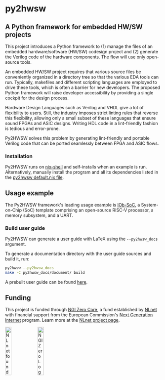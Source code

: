 <!--
SPDX-FileCopyrightText: 2024 IObundle

SPDX-License-Identifier: MIT
-->

# py2hwsw

## A Python framework for embedded HW/SW projects

This project introduces a Python framework to (1) manage the
files of an embedded hardware/software (HW/SW) codesign project and (2) generate
the Verilog code of the hardware components. The flow will
use only open-source tools.

An embedded HW/SW project requires that various source files be conveniently
organized in a directory tree so that the various EDA tools can run. Typically, 
makefiles and different scripting languages are employed to drive these tools,
which is often a barrier for new developers. The proposed Python framework will
raise developer accessibility by providing a single cockpit for the design
process.

Hardware Design Languages such as Verilog and VHDL give a lot of flexibility to
users. Still, the industry imposes strict linting rules that reverse this flexibility,
allowing only a small subset of these languages that ensure sound FPGAs and ASIC designs.
Writing HDL code in a  lint-friendly fashion is tedious and error-prone.

Py2HWSW solves this problem by generating lint-friendly and portable Verilog code that can 
be ported seamlessly between FPGA and ASIC flows.

### Installation

Py2HWSW runs on [nix-shell](https://nixos.org/download.html#nix-install-linux)
and self-installs when an example is run. Alternatively, manually install
the program and all its dependencies listed in the [py2hwsw default.nix
file](https://github.com/IObundle/py2hwsw/blob/main/py2hwsw/lib/default.nix).


## Usage example

The Py2HWSW framework's leading usage example is
[IOb-SoC](https://github.com/IObundle/iob-soc), a System-on-Chip (SoC) template
comprising an open-source RISC-V processor, a memory subsystem, and a UART.

### Build user guide

Py2HWSW can generate a user guide with LaTeX using the `--py2hwsw_docs` argument.

To generate a documentation directory with the user guide sources and build it, run:
```bash
py2hwsw --py2hwsw_docs
make -C py2hwsw_docs/document/ build
```

A prebuilt user guide can be found [here](py2hwsw/py2hwsw_document/document/ug.pdf).

## Funding

This project is funded through [NGI Zero Core](https://nlnet.nl/core), a fund established by [NLnet](https://nlnet.nl) with financial support from the European Commission's [Next Generation Internet](https://ngi.eu) program. Learn more at the [NLnet project page](https://nlnet.nl/project/Py2HWSW).

[<img src="https://nlnet.nl/logo/banner.png" alt="NLnet foundation logo" width="20%" />](https://nlnet.nl)
[<img src="https://nlnet.nl/image/logos/NGI0_tag.svg" alt="NGI Zero Logo" width="20%" />](https://nlnet.nl/core)


